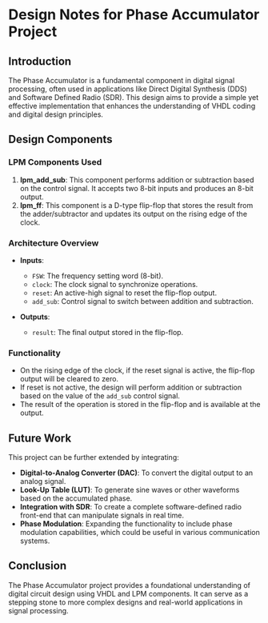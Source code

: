 # Design Notes for Phase Accumulator Project

## Introduction
The Phase Accumulator is a fundamental component in digital signal processing, often used in applications like Direct Digital Synthesis (DDS) and Software Defined Radio (SDR). This design aims to provide a simple yet effective implementation that enhances the understanding of VHDL coding and digital design principles.

## Design Components
### LPM Components Used
1. **lpm_add_sub**: This component performs addition or subtraction based on the control signal. It accepts two 8-bit inputs and produces an 8-bit output.
2. **lpm_ff**: This component is a D-type flip-flop that stores the result from the adder/subtractor and updates its output on the rising edge of the clock.

### Architecture Overview
- **Inputs**:
  - `FSW`: The frequency setting word (8-bit).
  - `clock`: The clock signal to synchronize operations.
  - `reset`: An active-high signal to reset the flip-flop output.
  - `add_sub`: Control signal to switch between addition and subtraction.

- **Outputs**:
  - `result`: The final output stored in the flip-flop.

### Functionality
- On the rising edge of the clock, if the reset signal is active, the flip-flop output will be cleared to zero. 
- If reset is not active, the design will perform addition or subtraction based on the value of the `add_sub` control signal.
- The result of the operation is stored in the flip-flop and is available at the output.

## Future Work
This project can be further extended by integrating:
- **Digital-to-Analog Converter (DAC)**: To convert the digital output to an analog signal.
- **Look-Up Table (LUT)**: To generate sine waves or other waveforms based on the accumulated phase.
- **Integration with SDR**: To create a complete software-defined radio front-end that can manipulate signals in real time.
- **Phase Modulation**: Expanding the functionality to include phase modulation capabilities, which could be useful in various communication systems.

## Conclusion
The Phase Accumulator project provides a foundational understanding of digital circuit design using VHDL and LPM components. It can serve as a stepping stone to more complex designs and real-world applications in signal processing.

